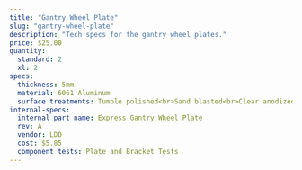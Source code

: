 ```yaml
---
title: "Gantry Wheel Plate"
slug: "gantry-wheel-plate"
description: "Tech specs for the gantry wheel plates."
price: $25.00
quantity:
  standard: 2
  xl: 2
specs:
  thickness: 5mm
  material: 6061 Aluminum
  surface treatments: Tumble polished<br>Sand blasted<br>Clear anodized
internal-specs:
  internal part name: Express Gantry Wheel Plate
  rev: A
  vendor: LDO
  cost: $5.85
  component tests: Plate and Bracket Tests
---
```

